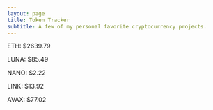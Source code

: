 ```yaml
---
layout: page
title: Token Tracker
subtitle: A few of my personal favorite cryptocurrency projects.
---
```


<!--BEGINCRYPTOINPUT-->
ETH: $2639.79

LUNA: $85.49

NANO: $2.22

LINK: $13.92

AVAX: $77.02

<!--ENDCRYPTOINPUT-->

